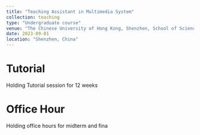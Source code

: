 ```yaml
---
title: "Teaching Assistant in Multimedia System"
collection: teaching
type: "Undergraduate course"
venue: "The Chinese University of Hong Kong, Shenzhen, School of Science and Engineering"
date: 2023-09-01
location: "Shenzhen, China"
---
```



Tutorial
======
Holding Tutorial session for 12 weeks

Office Hour
======
Holding office hours for midterm and fina

